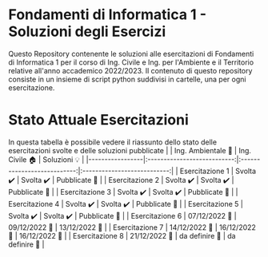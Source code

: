 # Fondamenti di Informatica 1 - Soluzioni degli Esercizi
Questo Repository contenente le soluzioni alle esercitazioni di Fondamenti di Informatica 1 per il corso di Ing. Civile e Ing. per l'Ambiente e il Territorio relative all'anno accademico 2022/2023.
Il contenuto di questo repository consiste in un insieme di script python suddivisi in cartelle, una per ogni esercitazione.

# Stato Attuale Esercitazioni
In questa tabella è possibile vedere il riassunto dello stato delle esercitazioni svolte e delle soluzioni pubblicate
|                 |  Ing. Ambientale :seedling: |     Ing. Civile :house:     |      Soluzioni :bulb:       |
|-----------------|:---------------------------:|:---------------------------:|:---------------------------:|
| Esercitazione 1 |  Svolta :heavy_check_mark:  |  Svolta :heavy_check_mark:  |    Pubblicate :paperclip:   |
| Esercitazione 2 |  Svolta :heavy_check_mark:  |  Svolta :heavy_check_mark:  |    Pubblicate :paperclip:   |
| Esercitazione 3 |  Svolta :heavy_check_mark:  |  Svolta :heavy_check_mark:  |    Pubblicate :paperclip:   |
| Esercitazione 4 |  Svolta :heavy_check_mark:  |  Svolta :heavy_check_mark:  |    Pubblicate :paperclip:   |
| Esercitazione 5 |  Svolta :heavy_check_mark:  |  Svolta :heavy_check_mark:  |    Pubblicate :paperclip:   |
| Esercitazione 6 |  07/12/2022 :date: |  09/12/2022 :date: |  13/12/2022 :date: |
| Esercitazione 7 |  14/12/2022 :date: |  16/12/2022 :date: |  16/12/2022 :date: |
| Esercitazione 8 |  21/12/2022 :date: |  da definire :date: |  da definire :date: |
